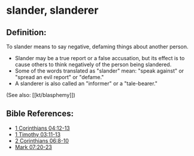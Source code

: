 # slander, slanderer #

## Definition: ##

To slander means to say negative, defaming things about another person.

* Slander may be a true report or a false accusation, but its effect is to cause others to think negatively of the person being slandered.
* Some of the words translated as "slander" mean: "speak against" or "spread an evil report" or "defame."
* A slanderer is also called an "informer" or a "tale-bearer."

(See also: [[kt/blasphemy]])

## Bible References: ##

* [1 Corinthians 04:12-13](en/tn/1co/help/04/12)
* [1 Timothy 03:11-13](en/tn/1ti/help/03/11)
* [2 Corinthians 06:8-10](en/tn/2co/help/06/08)
* [Mark 07:20-23](en/tn/mrk/help/07/20)